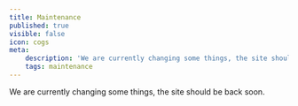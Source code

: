 ```yaml
---
title: Maintenance
published: true
visible: false
icon: cogs
meta:
    description: 'We are currently changing some things, the site should be back soon.'
    tags: maintenance
---
```


We are currently changing some things, the site should be back soon.
